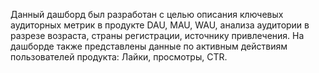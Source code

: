 Данный дашборд был разработан с целью описания ключевых аудиторных метрик в продукте DAU, MAU, WAU, анализа аудитории в разрезе возраста, страны регистрации, источнику привлечения. На дашборде также представлены данные по активным действиям пользователей продукта: Лайки, просмотры, CTR.
